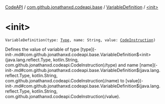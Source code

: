 [CodeAPI](../../index.md) / [com.github.jonathanxd.codeapi.base](../index.md) / [VariableDefinition](index.md) / [&lt;init&gt;](.)

# &lt;init&gt;

`VariableDefinition(type: `[`Type`](http://docs.oracle.com/javase/6/docs/api/java/lang/reflect/Type.html)`, name: String, value: `[`CodeInstruction`](../../com.github.jonathanxd.codeapi/-code-instruction.md)`)`

Defines the value of variable of type [type](-init-.md#com.github.jonathanxd.codeapi.base.VariableDefinition$<init>(java.lang.reflect.Type, kotlin.String, com.github.jonathanxd.codeapi.CodeInstruction)/type) and name [name](-init-.md#com.github.jonathanxd.codeapi.base.VariableDefinition$<init>(java.lang.reflect.Type, kotlin.String, com.github.jonathanxd.codeapi.CodeInstruction)/name) to [value](-init-.md#com.github.jonathanxd.codeapi.base.VariableDefinition$<init>(java.lang.reflect.Type, kotlin.String, com.github.jonathanxd.codeapi.CodeInstruction)/value).

